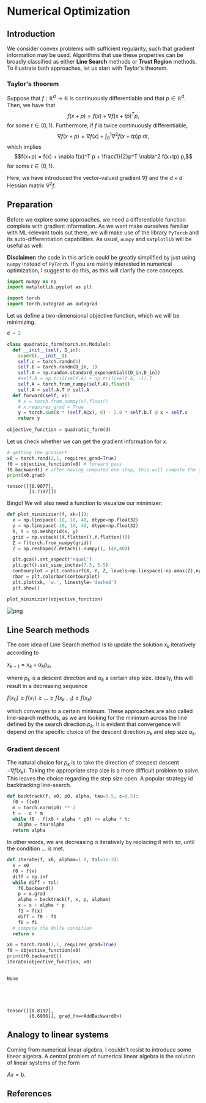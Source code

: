 # Numerical Optimization

## Introduction

We consider convex problems with sufficient regularity, such that gradient information may be used. Algorithms that use these properties can be broadly classified as either **Line Search** methods or **Trust Region** methods. To illustrate both approaches, let us start with Taylor's theorem.

### Taylor's theorem

Suppose that $f: \mathbb{R}^d \rightarrow \mathbb{R}$  is continuously differentiable and that $p \in \mathbb{R}^d$. Then, we have that
$$f(x+p) = f(x) + \nabla f(x + tp)^T p,$$
for some $t \in (0,1)$. Furthermore, if $f$ is twice continuously differentiable,
$$\nabla f(x+p) = \nabla f(x) + \int_0^1 \nabla^2 f(x+tp) p\;\mathrm{d}t,$$
which implies
$$f(x+p) = f(x) + \nabla f(x)^T p + \frac{1}{2}p^T \nabla^2 f(x+tp) p,$$
for some $t \in (0,1)$.

Here, we have introduced the vector-valued gradient $\nabla f$ and the $d \times d$ Hessian matrix $\nabla^2 f$.


## Preparation

Before we explore some approaches, we need a differentiable function complete with gradient information. As we want make ourselves familiar with ML-relevant tools out there, we will make use of the library `PyTorch` and its auto-differentiation capabilities. As usual, `numpy` and `matplotlib` will be useful as well:

**Disclaimer:** the code in this article could be greatly simplified by just using `numpy` instead of `PyTorch`. If you are mainly interested in numerical optimization, I suggest to do this, as this will clarify the core concepts.


```python
import numpy as np
import matplotlib.pyplot as plt

import torch
import torch.autograd as autograd
```

Let us define a two-dimensional objective function, which we will be minimizing.


```python
d = 2

class quadratic_form(torch.nn.Module):
  def __init__(self, D_in):
    super().__init__()
    self.c = torch.randn(1)
    self.b = torch.randn(D_in, 1)
    self.A = np.random.standard_exponential((D_in,D_in))
    #self.A = np.tril(self.A) + np.tril(self.A, -1).T
    self.A = torch.from_numpy(self.A).float()
    self.A = self.A.T @ self.A
  def forward(self, x):
    # x = torch.from_numpy(x).float()
    # x.requires_grad = True
    y = torch.sum(x * (self.A@x), 0) - 2.0 * self.b.T @ x + self.c
    return y
    
objective_function = quadratic_form(d)
```

Let us check whether we can get the gradient information for $x$.


```python
# getting the gradient
x0 = torch.rand(2,1, requires_grad=True)
f0 = objective_function(x0) # forward pass
f0.backward() # after having computed one step, this will compute the gradient
print(x0.grad)
```

    tensor([[0.9077],
            [1.7187]])


Bingo! We will also need a function to visualize our minimizer:


```python
def plot_minimizier(f, xk=[]):
  x = np.linspace(-10, 10, 40, dtype=np.float32)
  y = np.linspace(-10, 10, 40, dtype=np.float32)
  X, Y = np.meshgrid(x, y)
  grid = np.vstack((X.flatten(),Y.flatten()))
  Z = f(torch.from_numpy(grid))
  Z = np.reshape(Z.detach().numpy(), (40,40))

  plt.gca().set_aspect("equal")
  plt.gcf().set_size_inches(7.5, 5.5)
  contourplot = plt.contourf(X, Y, Z, levels=np.linspace(-np.amax(Z),np.amax(Z),50))
  cbar = plt.colorbar(contourplot)
  plt.plot(xk, 'w.', linestyle='dashed')
  plt.show()

plot_minimizier(objective_function)
```


    
![png](numerical_optimization_files/numerical_optimization_8_0.png)
    


## Line Search methods

The core idea of Line Search method is to update the solution $x_k$ iteratively according to

$x_{k+1} = x_k + \alpha_k p_k,$

where $p_k$ is a descent direction and $\alpha_k$ a certain step size. Ideally, this will result in a decreasing sequence

$f(x_0) \geq f(x_1) \geq \dots \geq f(x_{k-1}) \geq f(x_k)$

which converges to a certain minimum. These approaches are also called line-search methods, as we are looking for the minimum across the line defined by the search direction $p_k$. It is evident that convergence will depend on the specific choice of the descent direction $p_k$ and step size $\alpha_k$.

### Gradient descent

The natural choice for $p_k$ is to take the direction of steepest descent $-\nabla f(x_k)$. Taking the appropriate step size is a more difficult problem to solve. This leaves the choice regarding the step size open. A popular strategy id backtracking line-search.


```python
def backtrack(f, x0, p0, alpha, tau=0.5, c=0.5):
  f0 = f(x0)
  m = torch.norm(p0) ** 2
  t = - c * m
  while f0 - f(x0 + alpha * p0) <= alpha * t:
    alpha = tau*alpha
  return alpha

```

In other words, we are decreasing $\alpha$ iteratively by replacing it with $\tau \alpha$, until the condition ... is met.


```python
def iterate(f, x0, alpham=1.0, tol=1e-3):
  x = x0
  f0 = f(x)
  diff = np.inf
  while diff > tol:
    f0.backward()
    p = x.grad
    alpha = backtrack(f, x, p, alpham)
    x = x + alpha * p
    f1 = f(x)
    diff = f0 - f1
    f0 = f1
  # compute the Wolfe condition
  return x

x0 = torch.rand(2,1, requires_grad=True)
f0 = objective_function(x0)
print(f0.backward())
iterate(objective_function, x0)
  
```

    None





    tensor([[0.8192],
            [0.6906]], grad_fn=<AddBackward0>)



## Analogy to linear systems

Coming from numerical linear algebra, I couldn't resist to introduce some linear algebra. A central problem of numerical linear algebra is the solution of linear systems of the form

$Ax = b.$

## References
